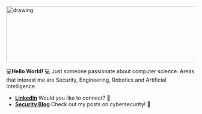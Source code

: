 <img src="https://user-images.githubusercontent.com/80176765/170698024-7145a5bd-5146-4691-9c6e-bba100f06a44.png" alt="drawing" width="2000" height="150"/>

💻**Hello World!** 💻
Just someone passionate about computer science. Areas that interest me are Security, Engineering, Robotics and Artificial Intelligence. 

* [**LinkedIn**](https://www.linkedin.com/in/valreshtech/) Would you like to connect? 👔
* [**Security Blog**](https://medium.com/@plaintextpasswords) Check out my posts on cybersecurity! 🔐
